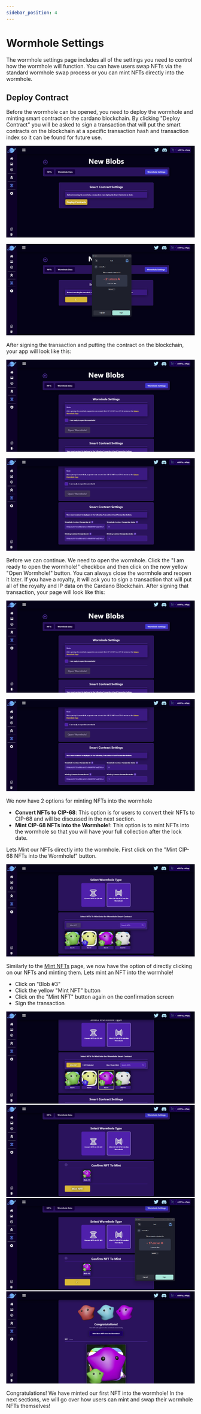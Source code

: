 ```yaml
---
sidebar_position: 4
---
```


# Wormhole Settings

The wormhole settings page includes all of the settings you need to control how the wormhole will function. You can have users swap NFTs via the standard wormhole swap process or you can mint NFTs directly into the wormhole.

## Deploy Contract

Before the wormhole can be opened, you need to deploy the wormhole and minting smart contract on the cardano blockchain. By clicking "Deploy Contract" you will be asked to sign a transaction that will put the smart contracts on the blockchain at a specific transaction hash and transaction index so it can be found for future use.

![Wormhole Settings Contract Deploy](/img/wormhole-projects/create-wormhole-project/wormhole-settings/wormhole-settings.png)

![Wormhole Settings Contract Deploy Transaction](/img/wormhole-projects/create-wormhole-project/wormhole-settings/wormhole-settings-sign.png)

After signing the transaction and putting the contract on the blockchain, your app will look like this:

![Wormhole Settings Open](/img/wormhole-projects/create-wormhole-project/wormhole-settings/wormhole-settings-open.png)

![Wormhole Settings Open Contract](/img/wormhole-projects/create-wormhole-project/wormhole-settings/wormhole-settings-open-contract.png)

Before we can continue. We need to open the wormhole. Click the "I am ready to open the wormhole!" checkbox and then click on the now yellow "Open Wormhole!" button. You can always close the wormhole and reopen it later. If you have a royalty, it will ask you to sign a transaction that will put all of the royalty and IP data on the Cardano Blockchain. After signing that transaction, your page will look like this:

![Wormhole Settings Open](/img/wormhole-projects/create-wormhole-project/wormhole-settings/wormhole-settings-open.png)

![Wormhole Settings Open Contract](/img/wormhole-projects/create-wormhole-project/wormhole-settings/wormhole-settings-open-contract.png)

We now have 2 options for minting NFTs into the wormhole

-   **Convert NFTs to CIP-68**: This option is for users to convert their NFTs to CIP-68 and will be discussed in the next section.
-   **Mint CIP-68 NFTs into the Wormhole!**: This option is to mint NFTs into the wormhole so that you will have your full collection after the lock date.

Lets Mint our NFTs directly into the wormhole. First click on the "Mint CIP-68 NFTs into the Wormhole!" button.

![Wormhole Direct Mint](/img/wormhole-projects/create-wormhole-project/wormhole-settings/wormhole-direct-mint.png)

Similarly to the [Mint NFTs](/docs/nft-projects/create-nft-project/mint-settings.md) page, we now have the option of directly clicking on our NFTs and minting them. Lets mint an NFT into the wormhole!

-   Click on "Blob #3"
-   Click the yellow "Mint NFT" button
-   Click on the "Mint NFT" button again on the confirmation screen
-   Sign the transaction

![Wormhole Direct Mint 2](/img/wormhole-projects/create-wormhole-project/wormhole-settings/wormhole-direct-mint-2.png)
![Wormhole Direct Mint Confirm](/img/wormhole-projects/create-wormhole-project/wormhole-settings/wormhole-direct-mint-confirm.png)
![Wormhole Direct Mint Confirm 2](/img/wormhole-projects/create-wormhole-project/wormhole-settings/wormhole-direct-mint-confirm-2.png)
![Wormhole Direct Mint Congrats](/img/wormhole-projects/create-wormhole-project/wormhole-settings/wormhole-direct-mint-congrats.png)

Congratulations! We have minted our first NFT into the wormhole! In the next sections, we will go over how users can mint and swap their wormhole NFTs themselves!

